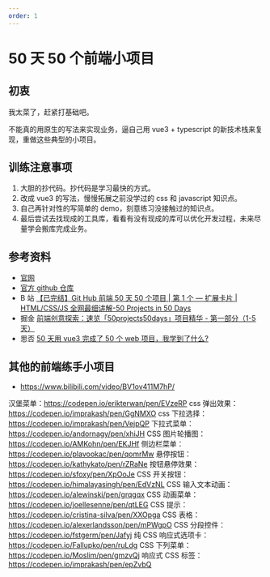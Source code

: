 ```yaml
---
order: 1
---
```


# 50 天 50 个前端小项目

## 初衷

我太菜了，赶紧打基础吧。

不能真的用原生的写法来实现业务，逼自己用 vue3 + typescript 的新技术栈来复现，重做这些典型的小项目。

## 训练注意事项

1. 大胆的抄代码。抄代码是学习最快的方式。
2. 改成 vue3 的写法，慢慢拓展之前没学过的 css 和 javascript 知识点。
3. 自己再针对性的写简单的 demo，刻意练习没接触过的知识点。
4. 最后尝试去找现成的工具库，看看有没有现成的库可以优化开发过程，未来尽量学会搬库完成业务。

## 参考资料

- [官网](https://50projects50days.com/)
- [官方 github 仓库](https://github.com/bradtraversy/50projects50days)
- B 站 [【已完结】Git Hub 前端 50 天 50 个项目 | 第 1 个 — 扩展卡片 | HTML/CSS/JS 全网最细讲解-50 Projects in 50 Days](https://www.bilibili.com/video/BV1BN4y1j77w/)
- 掘金 [前端创意探索：速览「50projects50days」项目精华 - 第一部分（1-5 天）](https://juejin.cn/post/7262726113083752503)
- 思否 [50 天用 vue3 完成了 50 个 web 项目，我学到了什么?](https://segmentfault.com/a/1190000042509082)

## 其他的前端练手小项目

- https://www.bilibili.com/video/BV1ov411M7hP/

汉堡菜单：https://codepen.io/erikterwan/pen/EVzeRP
css 弹出效果：https://codepen.io/imprakash/pen/GgNMXO
css 下拉选择：https://codepen.io/imprakash/pen/VejpQP
下拉式菜单：https://codepen.io/andornagy/pen/xhiJH
CSS 图片轮播图：https://codepen.io/AMKohn/pen/EKJHf
侧边栏菜单：https://codepen.io/plavookac/pen/qomrMw
悬停按钮：https://codepen.io/kathykato/pen/rZRaNe
按钮悬停效果：https://codepen.io/sfoxy/pen/XpOoJe
CSS 开关按钮：https://codepen.io/himalayasingh/pen/EdVzNL
CSS 输入文本动画：https://codepen.io/alewinski/pen/grqgqx
CSS 动画菜单：https://codepen.io/joellesenne/pen/qtLEG
CSS 提示：https://codepen.io/cristina-silva/pen/XXOpga
CSS 表格：https://codepen.io/alexerlandsson/pen/mPWgpO
CSS 分段控件：https://codepen.io/fstgerm/pen/Jafyj
纯 CSS 响应式选项卡：https://codepen.io/Fallupko/pen/ruLdg
CSS 下列菜单：https://codepen.io/Moslim/pen/gmzvQj
响应式 CSS 标签：https://codepen.io/imprakash/pen/epZvbQ

